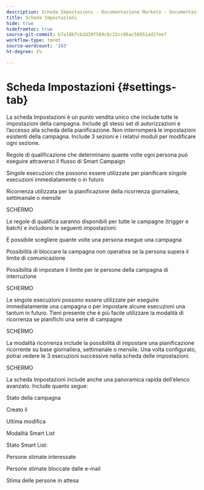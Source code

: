 ```yaml
---
description: Scheda Impostazioni - Documentazione Marketo - Documentazione del prodotto
title: Scheda Impostazioni
hide: true
hidefromtoc: true
source-git-commit: b7a18b7cb2d39f569cbc22cc06ac58951ad1fee7
workflow-type: tm+mt
source-wordcount: '263'
ht-degree: 1%

---
```


# Scheda Impostazioni {#settings-tab}

La scheda Impostazioni è un punto vendita unico che include tutte le impostazioni della campagna. Include gli stessi set di autorizzazioni e l’accesso alla scheda della pianificazione. Non interromperà le impostazioni esistenti della campagna. Include 3 sezioni e i relativi moduli per modificare ogni sezione.

Regole di qualificazione che determinano quante volte ogni persona può eseguire attraverso il flusso di Smart Campaign

Singole esecuzioni che possono essere utilizzate per pianificare singole esecuzioni immediatamente o in futuro

Ricorrenza utilizzata per la pianificazione della ricorrenza giornaliera, settimanale o mensile

SCHERMO

Le regole di qualifica saranno disponibili per tutte le campagne (trigger e batch) e includono le seguenti impostazioni:

È possibile scegliere quante volte una persona esegue una campagna

Possibilità di bloccare la campagna non operativa se la persona supera il limite di comunicazione

Possibilità di impostare il limite per le persone della campagna di interruzione

SCHERMO

Le singole esecuzioni possono essere utilizzate per eseguire immediatamente una campagna o per impostare alcune esecuzioni una tantum in futuro. Tieni presente che è più facile utilizzare la modalità di ricorrenza se pianifichi una serie di campagne

SCHERMO

La modalità ricorrenza include la possibilità di impostare una pianificazione ricorrente su base giornaliera, settimanale o mensile. Una volta configurato, potrai vedere le 3 esecuzioni successive nella scheda delle impostazioni.

SCHERMO

La scheda Impostazioni include anche una panoramica rapida dell’elenco avanzato. Include quanto segue:

Stato della campagna

Creato il

Ultima modifica

Modalità Smart List

Stato Smart List:

Persone stimate interessate

Persone stimate bloccate dalle e-mail

Stima delle persone in attesa
